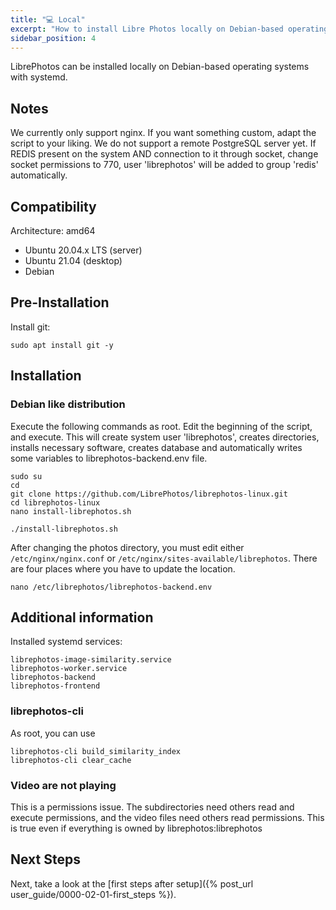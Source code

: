```yaml
---
title: "💻 Local"
excerpt: "How to install Libre Photos locally on Debian-based operating systems."
sidebar_position: 4
---
```


LibrePhotos can be installed locally on Debian-based operating systems with systemd.

## Notes

We currently only support nginx. If you want something custom, adapt the script to your liking.
We do not support a remote PostgreSQL server yet.
If REDIS present on the system AND connection to it through socket, change socket permissions to 770, user 'librephotos' will be added to group 'redis' automatically.

## Compatibility

Architecture:
amd64

- Ubuntu 20.04.x LTS (server)
- Ubuntu 21.04 (desktop)
- Debian

## Pre-Installation

Install git:

```
sudo apt install git -y
```

## Installation

### Debian like distribution

Execute the following commands as root. Edit the beginning of the script, and execute. This will create system user 'librephotos', creates directories, installs necessary software, creates database and automatically writes some variables to librephotos-backend.env file.

```
sudo su
cd
git clone https://github.com/LibrePhotos/librephotos-linux.git
cd librephotos-linux
nano install-librephotos.sh
```

```
./install-librephotos.sh
```

After changing the photos directory, you must edit either `/etc/nginx/nginx.conf` or `/etc/nginx/sites-available/librephotos`. There are four places where you have to update the location.

```
nano /etc/librephotos/librephotos-backend.env
```

## Additional information

Installed systemd services:

```
librephotos-image-similarity.service
librephotos-worker.service
librephotos-backend
librephotos-frontend
```

### librephotos-cli

As root, you can use

```
librephotos-cli build_similarity_index
librephotos-cli clear_cache
```

### Video are not playing

This is a permissions issue. The subdirectories need others read and execute permissions, and the video files need others read permissions. This is true even if everything is owned by librephotos:librephotos

## Next Steps

Next, take a look at the [first steps after setup]({% post_url user_guide/0000-02-01-first_steps %}).


